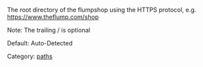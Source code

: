 The root directory of the flumpshop using the HTTPS protocol, e.g. https://www.theflump.com/shop

Note: The trailing / is optional

Default: Auto-Detected

Category: [paths](ConfigurationManager#Site_Paths_and_Directories.md)